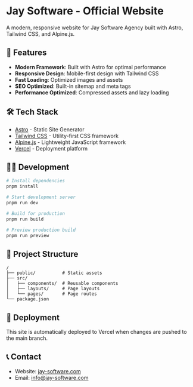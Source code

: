 # Jay Software - Official Website

A modern, responsive website for Jay Software Agency built with Astro, Tailwind CSS, and Alpine.js.

## 🚀 Features

- **Modern Framework**: Built with Astro for optimal performance
- **Responsive Design**: Mobile-first design with Tailwind CSS
- **Fast Loading**: Optimized images and assets
- **SEO Optimized**: Built-in sitemap and meta tags
- **Performance Optimized**: Compressed assets and lazy loading

## 🛠️ Tech Stack

- [Astro](https://astro.build/) - Static Site Generator
- [Tailwind CSS](https://tailwindcss.com/) - Utility-first CSS framework
- [Alpine.js](https://alpinejs.dev/) - Lightweight JavaScript framework
- [Vercel](https://vercel.com/) - Deployment platform

## 🏃‍♂️ Development

```bash
# Install dependencies
pnpm install

# Start development server
pnpm run dev

# Build for production
pnpm run build

# Preview production build
pnpm run preview
```

## 📁 Project Structure

```
/
├── public/          # Static assets
├── src/
│   ├── components/  # Reusable components
│   ├── layouts/     # Page layouts
│   └── pages/       # Page routes
└── package.json
```

## 🚀 Deployment

This site is automatically deployed to Vercel when changes are pushed to the main branch.

## 📞 Contact

- Website: [jay-software.com](https://jay-software.com)
- Email: info@jay-software.com
